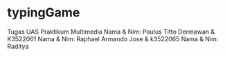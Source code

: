 # typingGame

Tugas UAS Praktikum Multimedia 
Nama & Nim: Paulus Titto Dermawan & K3522061
Nama & Nim: Raphael Armando Jose & k3522065
Nama & Nim: Raditya
